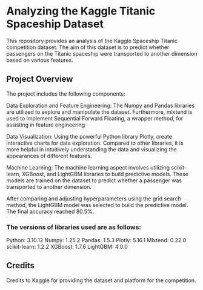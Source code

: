 # Analyzing the Kaggle Titanic Spaceship Dataset

This repository provides an analysis of the Kaggle Spaceship Titanic competition dataset. The aim of this dataset is to predict whether passengers on the Titanic spaceship were transported to another dimension based on various features.

## Project Overview

The project includes the following components:

Data Exploration and Feature Engineering: The Numpy and Pandas libraries are utilized to explore and manipulate the dataset. Furthermore, mlxtend is used to implement Sequential Forward Floating, a wrapper method, for assisting in feature engineering

Data Visualization: Using the powerful Python library Plotly, create interactive charts for data exploration. Compared to other libraries, it is more helpful in intuitively understanding the data and visualizing the appearances of different features.

Machine Learning: The machine learning aspect involves utilizing scikit-learn, XGBoost, and LightGBM libraries to build predictive models. These models are trained on the dataset to predict whether a passenger was transported to another dimension.

After comparing and adjusting hyperparameters using the grid search method, the LightGBM model was selected to build the predictive model. The final accuracy reached 80.5%.

### The versions of libraries used are as follows:  

Python: 3.10.12
Numpy: 1.25.2
Pandas: 1.5.3
Plotly: 5.16.1
Mlxtend: 0.22.0
scikit-learn: 1.2.2
XGBoost: 1.7.6
LightGBM: 4.0.0

## Credits

Credits to Kaggle for providing the dataset and platform for the competition.

